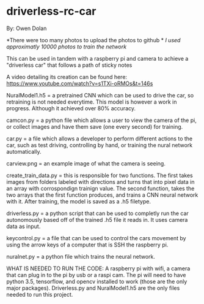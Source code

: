 # driverless-rc-car
By: Owen Dolan 

*There were too many photos to upload the photos to github *
*I used approximatly 10000 photos to train the network*

This can be used in tandem with a raspberry pi and camera to achieve a "driverless car" that follows a path of sticky notes

A video detailing its creation can be found here: https://www.youtube.com/watch?v=s1TXi-oRMOs&t=146s 

NuralModel1.h5 = a pretrained CNN which can be used to drive the car, so retraining is not needed everytime. This model is 
                 however a work in progress. Although it achieved over 80% accuracy.  
                 
                 
camcon.py = a python file which allows a user to view the camera of the pi, or collect images and have them save (one every
            second) for training.                  
            
car.py = a file which allows a developer to perform different actions to the car, such as test driving, controlling by hand,
         or training the nural network automatically. 
         
carview.png = an example image of what the camera is seeing.

create_train_data.py = this is responsible for two functions. The first takes images from folders labeled with directions and
                       turns that into pixel data in an array with corrospondign trainign value. The second function, takes
                       the two arrays that the first function produces, and trains a CNN neural network with it. After
                       training, the model is saved as a .h5 filetype. 
                      
driverless.py = a python script that can be used to completly run the car autonomously based off of the trained .h5 file it 
                reads in. It uses camera data as input.   
                
keycontrol.py = a file that can be used to control the cars movement by using the arrow keys of a computer that is SSH the
                raspberry pi.  
                
nuralnet.py = a python file which trains the neural network.               

WHAT IS NEEDED TO RUN THE CODE:
      A raspberry pi with wifi, a camera that can plug in to the pi by usb or a raspi cam. The pi will need to have python
      3.5, tensorflow, and opencv installed to work (those are the only major packages). Driverless.py and NuralModel1.h5 are
      the only files needed to run this project.  

